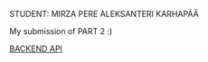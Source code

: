STUDENT: MIRZA PERE ALEKSANTERI KARHAPÄÄ

My submission of PART 2 :)

[BACKEND API](https://alekarhis-phonebook-backend.fly.dev/)